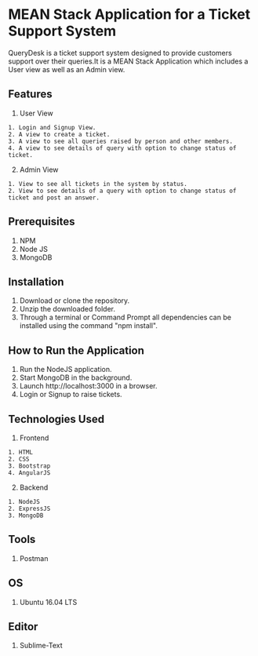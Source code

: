 # MEAN Stack Application for a Ticket Support System
QueryDesk is a ticket support system designed to provide customers support over their queries.It is a MEAN Stack Application which includes a User view as well as an Admin view.

## Features

  1. User View
  
    1. Login and Signup View.
    2. A view to create a ticket.
    3. A view to see all queries raised by person and other members.
    4. A view to see details of query with option to change status of ticket.

  2. Admin View
   
    1. View to see all tickets in the system by status.
    2. View to see details of a query with option to change status of ticket and post an answer.


## Prerequisites

  1. NPM
  2. Node JS
  3. MongoDB

## Installation

  1. Download or clone the repository.
  2. Unzip the downloaded folder.
  3. Through a terminal or Command Prompt all dependencies can be installed using the command "npm install".

## How to Run the Application

  1. Run the NodeJS application.
  2. Start MongoDB in the background.
  3. Launch http://localhost:3000 in a browser.
  4. Login or Signup to raise tickets.

## Technologies Used
  
  1. Frontend
    
    1. HTML
    2. CSS
    3. Bootstrap
    4. AngularJS

  2. Backend

    1. NodeJS
    2. ExpressJS
    3. MongoDB

## Tools

  1. Postman


## OS

  1. Ubuntu 16.04 LTS

## Editor
  
  1. Sublime-Text
